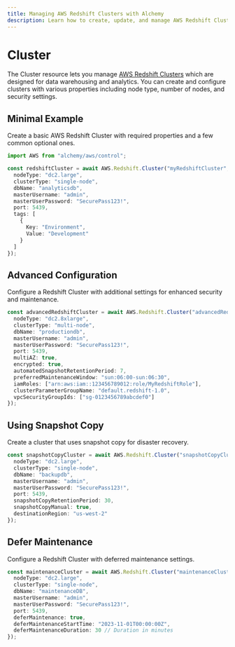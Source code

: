```yaml
---
title: Managing AWS Redshift Clusters with Alchemy
description: Learn how to create, update, and manage AWS Redshift Clusters using Alchemy Cloud Control.
---
```


# Cluster

The Cluster resource lets you manage [AWS Redshift Clusters](https://docs.aws.amazon.com/redshift/latest/userguide/) which are designed for data warehousing and analytics. You can create and configure clusters with various properties including node type, number of nodes, and security settings.

## Minimal Example

Create a basic AWS Redshift Cluster with required properties and a few common optional ones.

```ts
import AWS from "alchemy/aws/control";

const redshiftCluster = await AWS.Redshift.Cluster("myRedshiftCluster", {
  nodeType: "dc2.large",
  clusterType: "single-node",
  dbName: "analyticsdb",
  masterUsername: "admin",
  masterUserPassword: "SecurePass123!",
  port: 5439,
  tags: [
    {
      Key: "Environment",
      Value: "Development"
    }
  ]
});
```

## Advanced Configuration

Configure a Redshift Cluster with additional settings for enhanced security and maintenance.

```ts
const advancedRedshiftCluster = await AWS.Redshift.Cluster("advancedRedshiftCluster", {
  nodeType: "dc2.8xlarge",
  clusterType: "multi-node",
  dbName: "productiondb",
  masterUsername: "admin",
  masterUserPassword: "SecurePass123!",
  port: 5439,
  multiAZ: true,
  encrypted: true,
  automatedSnapshotRetentionPeriod: 7,
  preferredMaintenanceWindow: "sun:06:00-sun:06:30",
  iamRoles: ["arn:aws:iam::123456789012:role/MyRedshiftRole"],
  clusterParameterGroupName: "default.redshift-1.0",
  vpcSecurityGroupIds: ["sg-0123456789abcdef0"]
});
```

## Using Snapshot Copy

Create a cluster that uses snapshot copy for disaster recovery.

```ts
const snapshotCopyCluster = await AWS.Redshift.Cluster("snapshotCopyCluster", {
  nodeType: "dc2.large",
  clusterType: "single-node",
  dbName: "backupdb",
  masterUsername: "admin",
  masterUserPassword: "SecurePass123!",
  port: 5439,
  snapshotCopyRetentionPeriod: 30,
  snapshotCopyManual: true,
  destinationRegion: "us-west-2"
});
```

## Defer Maintenance

Configure a Redshift Cluster with deferred maintenance settings.

```ts
const maintenanceCluster = await AWS.Redshift.Cluster("maintenanceCluster", {
  nodeType: "dc2.large",
  clusterType: "single-node",
  dbName: "maintenanceDB",
  masterUsername: "admin",
  masterUserPassword: "SecurePass123!",
  port: 5439,
  deferMaintenance: true,
  deferMaintenanceStartTime: "2023-11-01T00:00:00Z",
  deferMaintenanceDuration: 30 // Duration in minutes
});
```